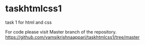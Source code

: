 # taskhtmlcss1
task 1 for html and css



For code please visit Master branch of the repository.
https://github.com/vamsikrishnaappari/taskhtmlcss1/tree/master
